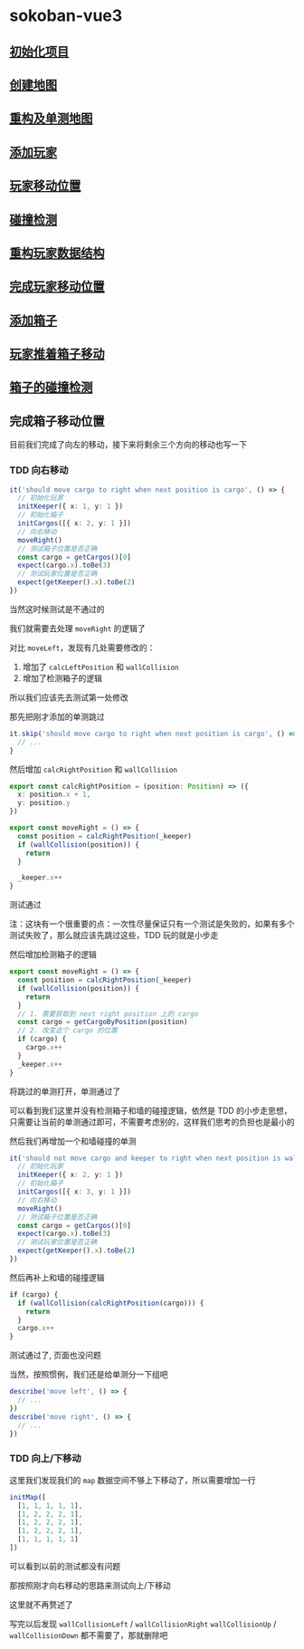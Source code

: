 # sokoban-vue3

## [初始化项目](https://github.com/HenryTSZ/sokoban-vue3/tree/68b262e0a4772b868b4f4352bf41939f96a6b7ad)

## [创建地图](https://github.com/HenryTSZ/sokoban-vue3/tree/34ea99dbe041f1789aacd3aac3c7ad1f0b987fbd)

## [重构及单测地图](https://github.com/HenryTSZ/sokoban-vue3/tree/14888773c1b9d4c2c9a1f890cf836229dc0a66f7)

## [添加玩家](https://github.com/HenryTSZ/sokoban-vue3/tree/8b487da65560ececa311a5b7be7c3400e99608cf)

## [玩家移动位置](https://github.com/HenryTSZ/sokoban-vue3/tree/9acd676ee8399f2f41e666363a4ddf273c1930c4)

## [碰撞检测](https://github.com/HenryTSZ/sokoban-vue3/tree/76f2289456bfde01ede6f4b0948f8a3a5f78b5a6)

## [重构玩家数据结构](https://github.com/HenryTSZ/sokoban-vue3/tree/63fb1f9bd9915a4450b0b6c89deee6e11be7dd06)

## [完成玩家移动位置](https://github.com/HenryTSZ/sokoban-vue3/tree/3510c6b4f6509e21b5a36742b1527f74f1be9be9)

## [添加箱子](https://github.com/HenryTSZ/sokoban-vue3/tree/5275e5a04d37221b8e324e74aed5f539735c0f4b)

## [玩家推着箱子移动](https://github.com/HenryTSZ/sokoban-vue3/tree/0d342cc8055e080d1380ca282a8974c3b8157b2a)

## [箱子的碰撞检测](https://github.com/HenryTSZ/sokoban-vue3/tree/647a0520c5c760d5ae97a63292927d7fac684306)

## 完成箱子移动位置

目前我们完成了向左的移动，接下来将剩余三个方向的移动也写一下

### TDD 向右移动

```ts
it('should move cargo to right when next position is cargo', () => {
  // 初始化玩家
  initKeeper({ x: 1, y: 1 })
  // 初始化箱子
  initCargos([{ x: 2, y: 1 }])
  // 向右移动
  moveRight()
  // 测试箱子位置是否正确
  const cargo = getCargos()[0]
  expect(cargo.x).toBe(3)
  // 测试玩家位置是否正确
  expect(getKeeper().x).toBe(2)
})
```

当然这时候测试是不通过的

我们就需要去处理 `moveRight` 的逻辑了

对比 `moveLeft`，发现有几处需要修改的：

1. 增加了 `calcLeftPosition` 和 `wallCollision`
2. 增加了检测箱子的逻辑

所以我们应该先去测试第一处修改

那先把刚才添加的单测跳过

```ts
it.skip('should move cargo to right when next position is cargo', () => {
  // ...
}
```

然后增加 `calcRightPosition` 和 `wallCollision`

```ts
export const calcRightPosition = (position: Position) => ({
  x: position.x + 1,
  y: position.y
})
```

```ts
export const moveRight = () => {
  const position = calcRightPosition(_keeper)
  if (wallCollision(position)) {
    return
  }

  _keeper.x++
}
```

测试通过

注：这块有一个很重要的点：一次性尽量保证只有一个测试是失败的，如果有多个测试失败了，那么就应该先跳过这些，TDD 玩的就是小步走

然后增加检测箱子的逻辑

```ts
export const moveRight = () => {
  const position = calcRightPosition(_keeper)
  if (wallCollision(position)) {
    return
  }
  // 1. 需要获取到 next right position 上的 cargo
  const cargo = getCargoByPosition(position)
  // 2. 改变这个 cargo 的位置
  if (cargo) {
    cargo.x++
  }
  _keeper.x++
}
```

将跳过的单测打开，单测通过了

可以看到我们这里并没有检测箱子和墙的碰撞逻辑，依然是 TDD 的小步走思想，只需要让当前的单测通过即可，不需要考虑别的，这样我们思考的负担也是最小的

然后我们再增加一个和墙碰撞的单测

```ts
it('should not move cargo and keeper to right when next position is wall', () => {
  // 初始化玩家
  initKeeper({ x: 2, y: 1 })
  // 初始化箱子
  initCargos([{ x: 3, y: 1 }])
  // 向右移动
  moveRight()
  // 测试箱子位置是否正确
  const cargo = getCargos()[0]
  expect(cargo.x).toBe(3)
  // 测试玩家位置是否正确
  expect(getKeeper().x).toBe(2)
})
```

然后再补上和墙的碰撞逻辑

```ts
if (cargo) {
  if (wallCollision(calcRightPosition(cargo))) {
    return
  }
  cargo.x++
}
```

测试通过了, 页面也没问题

当然，按照惯例，我们还是给单测分一下组吧

```ts
describe('move left', () => {
  // ...
})
describe('move right', () => {
  // ...
})
```

### TDD 向上/下移动

这里我们发现我们的 `map` 数据空间不够上下移动了，所以需要增加一行

```ts
initMap([
  [1, 1, 1, 1, 1],
  [1, 2, 2, 2, 1],
  [1, 2, 2, 2, 1],
  [1, 2, 2, 2, 1],
  [1, 1, 1, 1, 1]
])
```

可以看到以前的测试都没有问题

那按照刚才向右移动的思路来测试向上/下移动

这里就不再赘述了

写完以后发现 `wallCollisionLeft` / `wallCollisionRight` `wallCollisionUp` / `wallCollisionDown` 都不需要了，那就删除吧
